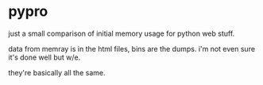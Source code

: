 # pypro


just a small comparison of initial memory usage for python web stuff.

data from memray is in the html files, bins are the dumps. i'm not even sure it's done well but w/e.

they're basically all the same.